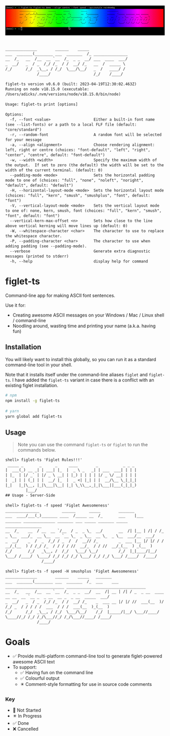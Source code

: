 ![Figlet TS Logo](../../docs/figlet-ts-demo-03.gif 'Figlet TS')

```text

______________        ______    _____
___  _______(________ ___  _______  /_ _______________
__  /_   __  /__  __ `__  /_  _ _  __/ ___  ____  ___/
_  __/   _  / _  /_/ /_  / /  __/ /_   __  /  _____ \
/_/      /_/  _\__, / /_/  \___/\__/   _  /   ____/ /
              /____/                   /_/    /____/

figlet-ts version v0.6.0 (built: 2023-04-19T12:30:02.463Z)
Running on node v18.15.0 (executable: /Users/adicks/.nvm/versions/node/v18.15.0/bin/node)

Usage: figlet-ts print [options]

Options:
  -f, --font <value>                   Either a built-in font name (see --list-fonts) or a path to a local FLF file (default: "core/standard")
  -r, --random-font                    A random font will be selected for your message
  -a, --align <alignment>              Choose rendering alignment: left, right or centre (choices: "font-default", "left", "right", "center", "centre", default: "font-default")
  -w, --width <width>                  Specify the maximum width of the output.  If set to zero (the default) the width will be set to the width of the current terminal. (default: 0)
  --padding-mode <mode>                Sets the horizontal padding mode to one of (choices: "full", "none", "noleft", "noright", "default", default: "default")
  -H, --horizontal-layout-mode <mode>  Sets the horizontal layout mode (choices: "full", "kern", "smush", "smushplus", "font", default: "font")
  -V, --vertical-layout-mode <mode>    Sets the vertical layout mode to one of: none, kern, smush, font (choices: "full", "kern", "smush", "font", default: "font")
  --vertical-kern-max-offset <n>       Sets how close to the line above vertical kerning will move lines up (default: 0)
  -W, --whitespace-character <char>    The character to use to replace the whitespace character.
  -P, --padding-character <char>       The character to use when adding padding (see --padding-mode).
  --verbose                            Generate extra diagnostic messages (printed to stderr)
  -h, --help                           display help for command
```

# figlet-ts

Command-line app for making ASCII font sentences.

Use it for:

-   Creating awesome ASCII messages on your Windows / Mac / Linux shell / command-line
-   Noodling around, wasting time and printing your name (a.k.a. having fun)

## Installation

You will likely want to install this globally, so you can run it as a standard command-line tool in your shell.

Note that it installs itself under the command-line aliases `figlet` and `figlet-ts`. I have added the `figlet-ts` variant in case there is a conflict with an existing figlet installation.

```bash
# npm
npm install -g figlet-ts

# yarn
yarn global add figlet-ts
```

## Usage

> Note you can use the command `figlet-ts` or `figlet` to run the commands below.

```text
shell> figlet-ts 'Figlet Rules!!!'
 _____ _       _      _     ____        _           _ _ _
|  ___(_) __ _| | ___| |_  |  _ \ _   _| | ___  ___| | | |
| |_  | |/ _` | |/ _ \ __| | |_) | | | | |/ _ \/ __| | | |
|  _| | | (_| | |  __/ |_  |  _ <| |_| | |  __/\__ \_|_|_|
|_|   |_|\__, |_|\___|\__| |_| \_\\__,_|_|\___||___(_|_|_)
         |___/
## Usage - Server-Side

shell> figlet-ts -f speed 'Figlet Awesomeness'
_______________          ______      _____        _______
___  ____/___(_)_______ ____  /_____ __  /_       ___    |___      _______ ______________ _______ ___ _____ _______ _____ ________________
__  /_    __  / __  __ `/__  / _  _ \_  __/       __  /| |__ | /| / /_  _ \__  ___/_  __ \__  __ `__ \_  _ \__  __ \_  _ \__  ___/__  ___/
_  __/    _  /  _  /_/ / _  /  /  __// /_         _  ___ |__ |/ |/ / /  __/_(__  ) / /_/ /_  / / / / //  __/_  / / //  __/_(__  ) _(__  )
/_/       /_/   _\__, /  /_/   \___/ \__/         /_/  |_|____/|__/  \___/ /____/  \____/ /_/ /_/ /_/ \___/ /_/ /_/ \___/ /____/  /____/
                /____/

shell> figlet-ts -f speed -H smushplus 'Figlet Awesomeness'
______________        ______    _____   _______
___  _______(________ ___  _______  /_  ___    ___      __________________________ ___________________________________
__  /_   __  /__  __ `__  /_  _ _  __/  __  /| __ | /| / _  _ __  ____  __ __  __ `__ _  _ __  __ _  _ __  _____  ___/
_  __/   _  / _  /_/ /_  / /  __/ /_    _  ___ __ |/ |/ //  ___(__  )/ /_/ _  / / / / /  ___  / / /  ___(__  )_(__  )
/_/      /_/  _\__, / /_/  \___/\__/    /_/  |_____/|__/ \___//____/ \____//_/ /_/ /_/\___//_/ /_/\___//____/ /____/
              /____/
```

# Goals

-   ✅ Provide multi-platform command-line tool to generate figlet-powered awesome ASCII text
-   To support:
    -   ✅ Having fun on the command line
    -   ✅️ Colourful output
    -   ✴️ Comment-style formatting for use in source code comments

### Key

-   🔲️ Not Started
-   ✴️ In Progress
-   ✅ Done
-   ❌ Cancelled
